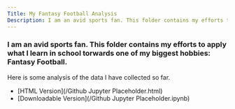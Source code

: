 ```yaml
---
Title: My Fantasy Football Analysis
Description: I am an avid sports fan. This folder contains my efforts to apply what I learn in school torwards one of my biggest hobbies: Fantasy Football.
--- 
```





### I am an avid sports fan. This folder contains my efforts to apply what I learn in school torwards one of my biggest hobbies: Fantasy Football. 

Here is some analysis of the data I have collected so far.
- [HTML Version](/Github Jupyter Placeholder.html)
- [Downloadable Version](/Github Jupyter Placeholder.ipynb)
